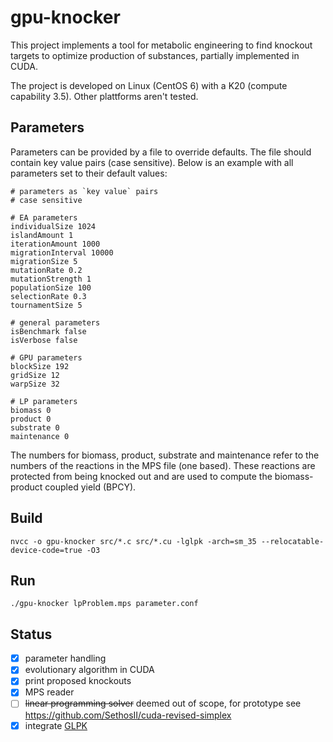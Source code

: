 # gpu-knocker

This project implements a tool for metabolic engineering to find knockout targets to optimize production of substances, partially implemented in CUDA.

The project is developed on Linux (CentOS 6) with a K20 (compute capability 3.5). Other plattforms aren't tested.

## Parameters

Parameters can be provided by a file to override defaults. The file should contain key value pairs (case sensitive). Below is an example with all parameters set to their default values:

```
# parameters as `key value` pairs
# case sensitive

# EA parameters
individualSize 1024
islandAmount 1
iterationAmount 1000
migrationInterval 10000
migrationSize 5
mutationRate 0.2
mutationStrength 1
populationSize 100
selectionRate 0.3
tournamentSize 5

# general parameters
isBenchmark false
isVerbose false

# GPU parameters
blockSize 192
gridSize 12
warpSize 32

# LP parameters
biomass 0
product 0
substrate 0
maintenance 0
```

The numbers for biomass, product, substrate and maintenance refer to the numbers of the reactions in the MPS file (one based). These reactions are protected from being knocked out and are used to compute the biomass-product coupled yield (BPCY).

## Build

```
nvcc -o gpu-knocker src/*.c src/*.cu -lglpk -arch=sm_35 --relocatable-device-code=true -O3
```

## Run

```
./gpu-knocker lpProblem.mps parameter.conf
```

## Status

- [x] parameter handling
- [x] evolutionary algorithm in CUDA
- [x] print proposed knockouts
- [x] MPS reader
- [ ] ~~linear programming solver~~ deemed out of scope, for prototype see https://github.com/SethosII/cuda-revised-simplex
- [x] integrate [GLPK](https://www.gnu.org/software/glpk/)
